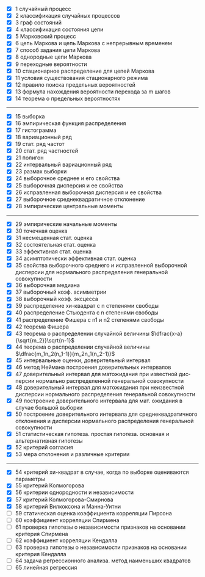- [x] 1 случайный процесс
- [x] 2 классификация случайных процессов
- [x] 3 граф состояний
- [x] 4 классификация состояния цепи
- [x] 5 Марковский процесс
- [x] 6 цепь Маркова и цепь Маркова с непрерывным временем
- [x] 7 способ задания цепи Маркова
- [x] 8 однородные цепи Маркова
- [x] 9 переходные вероятности
- [x] 10 стационарное распределение для цепей Маркова
- [x] 11 условия существования стационарного режима
- [x] 12 правило поиска предельных вероятностей
- [x] 13 формула нахождения вероятности перехода за m шагов
- [x] 14 теорема о предельных вероятностях

---

- [x] 15 выборка
- [x] 16 эмпирическая функция распределения
- [x] 17 гистограмма
- [x] 18 вариационный ряд
- [x] 19 стат. ряд частот
- [x] 20 стат. ряд частностей
- [x] 21 полигон
- [x] 22 интервальный вариационный ряд
- [x] 23 размах выборки
- [x] 24 выборочное среднее и его свойства
- [x] 25 выборочная дисперсия и ее свойства
- [x] 26 исправленная выборочная дисперсия и ее свойства
- [x] 27 выборочное среднеквадратичное отклонение
- [x] 28 эмпирические центральные моменты

---

- [x] 29 эмпирические начальные моменты
- [x] 30 точечная оценка
- [x] 31 несмещенная стат. оценка
- [x] 32 состоятельная стат. оценка
- [x] 33 эффективная стат. оценка
- [x] 34 асимптотически эффективная стат. оценка
- [x] 35 свойства выборочного среднего и исправленной выборочной дисперсии для нормального распределения генеральной совокупности
- [x] 36 выборочная медиана
- [x] 37 выборочный коэф. асимметрии
- [x] 38 выборочный коэф. эксцесса
- [x] 39 распределение хи-квадрат с n степенями свободы
- [x] 40 распределение Стьюдента с n степенями свободы
- [x] 41 распределение Фишера с n1 и n2 степенями свободы
- [x] 42 теорема Фишера
- [x] 43 теорема о распределении случайной величины $\dfrac{x-a}{\sqrt{m_2}}\sqrt{n-1}$
- [x] 44 теорема о распределении случайной величины $\dfrac{m_1n_2(n_1-1)}{m_2n_1(n_2-1)}$
- [x] 45 интервальные оценки, доверительный интервал
- [x] 46 метод Неймана построения доверительных интервалов
- [x] 47 доверительный интервал для матожидания при известной дис­персии нормально распределенной генеральной совокупности
- [x] 48 доверительный интервал для матожидания при неизвестной дисперсии нормального распределения генеральной совокупности
- [x] 49 построение доверительного интервала для мат. ожидания в случае большой выборки
- [x] 50 построение доверительного интервала для среднеквадратичного отклонения и дисперсии нормального распределения генеральной совокупности
- [x] 51 статистическая гипотеза. простая гипотеза. основная и альтернативная гипотезы
- [x] 52 критерий согласия
- [x] 53 мера отклонения и различные критерии

---

- [x] 54 критерий хи-квадрат в случае, когда по выборке оценива­ются параметры
- [x] 55 критерий Колмогорова
- [x] 56 критерии однородности и независимости
- [x] 57 критерий Колмогорова-Смирнова
- [x] 58 критерий Вилкоксона и Манна-Уитни
- [ ] 59 статическая оценка коэффициента корреляции Пирсона
- [ ] 60 коэффициент корреляции Спирмена
- [ ] 61 проверка гипотезы о независимости признаков на основании критерия Спирмена
- [ ] 62 коэффициент корреляции Кендалла
- [ ] 63 проверка гипотезы о независимости признаков на основании критерия Кендалла
- [ ] 64 задача регрессионного анализа. метод наименьших квадратов
- [ ] 65 линейная регрессия